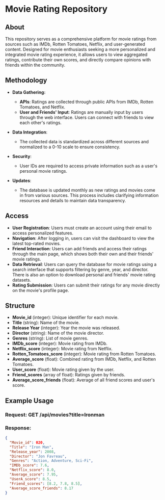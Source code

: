 # Movie Rating Repository

## About
This repository serves as a comprehensive platform for movie ratings from sources such as IMDb, Rotten Tomatoes, Netflix, and user-generated content. Designed for movie enthusiasts seeking a more personalized and integrated movie rating experience, it allows users to view aggregated ratings, contribute their own scores, and directly compare opinions with friends within the community.

## Methodology
- **Data Gathering:**
  - **APIs**: Ratings are collected through public APIs from IMDb, Rotten Tomatoes, and Netflix.
  - **User and Friends' Input**: Ratings are manually input by users through the web interface. Users can connect with friends to view each other's ratings.

- **Data Integration**:
  - The collected data is standardized across different sources and normalized to a 0-10 scale to ensure consistency.

- **Security**:
  - User IDs are required to access private information such as a user's personal movie ratings.

- **Updates**:
  - The database is updated monthly as new ratings and movies come in from various sources. This process includes clarifying information resources and details to maintain data transparency.

## Access
- **User Registration**: Users must create an account using their email to access personalized features.
- **Navigation**: After logging in, users can visit the dashboard to view the latest top-rated movies.
- **Friend Interaction**: Users can add friends and access their ratings through the main page, which shows both their own and their friends' movie ratings.
- **Data Retrieval**: Users can query the database for movie ratings using a search interface that supports filtering by genre, year, and director. There is also an option to download personal and friends' movie rating datasets.
- **Rating Submission**: Users can submit their ratings for any movie directly on the movie's profile page.

## Structure
- **Movie_id** (integer): Unique identifier for each movie.
- **Title** (string): Name of the movie.
- **Release Year** (integer): Year the movie was released.
- **Director** (string): Name of the movie director.
- **Genres** (string): List of movie genres.
- **IMDb_score** (integer): Movie rating from IMDb.
- **Netflix_score** (integer): Movie rating from Netflix.
- **Rotten_Tomatoes_score** (integer): Movie rating from Rotten Tomatoes.
- **Average_score** (float): Combined rating from IMDb, Netflix, and Rotten Tomatoes.
- **User_score** (float): Movie rating given by the user.
- **Friend_scores** (array of float): Ratings given by friends.
- **Average_score_friends** (float): Average of all friend scores and user's score.

## Example Usage
### Request: GET /api/movies?title=Ironman

### Response:
```json
{
  "Movie_id": 020,
  "Title": "Iron Man",
  "Release_year": 2008,
  "Director": "Jon Favreau",
  "Genres": "Action, Adventure, Sci-Fi",
  "IMDb_score": 7.6,
  "Netflix_score": 8.0,
  "Average_score": 7.95,
  "UserA_score": 8.5,
  "Friend_scores": [8.2, 7.8, 8.5],
  "Average_score_friends": 8.17
}
